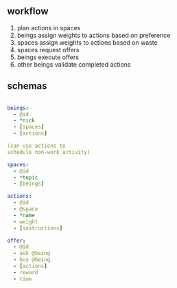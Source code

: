 ## workflow

1. plan actions in spaces
2. beings assign weights to actions based on preference
3. spaces assign weights to actions based on waste
4. spaces request offers
5. beings execute offers
6. other beings validate completed actions

## schemas

```yml

beings:
  - @id
  - *nick
  - [spaces]
  - [actions]

(can use actions to
schedule non-work activity)

spaces:
  - @id
  - *topic
  - [beings]

actions:
  - @id
  - @space
  - *name
  - weight
  - [instructions]

offer:
  - @id
  - ask @being
  - buy @being
  - [actions]
  - reward
  - time

```
